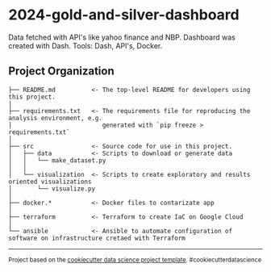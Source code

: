 2024-gold-and-silver-dashboard
==============================

Data fetched with API's like yahoo finance and NBP. Dashboard was created with Dash. Tools: Dash, API's, Docker.

Project Organization
------------


    ├── README.md          <- The top-level README for developers using this project.
    │
    ├── requirements.txt   <- The requirements file for reproducing the analysis environment, e.g.
    │                         generated with `pip freeze > requirements.txt`
    │
    ├── src                <- Source code for use in this project.
    │   ├── data           <- Scripts to download or generate data
    │   │   └── make_dataset.py
    │   │
    │   └── visualization  <- Scripts to create exploratory and results oriented visualizations
    │       └── visualize.py
    │
    ├── docker.*           <- Docker files to contarizate app   
    │
    ├── terraform          <- Terraform to create IaC on Google Cloud 
    │
    └── ansible            <- Ansible to automate configuration of software on infrastructure cretaed with Terraform 


--------

<p><small>Project based on the <a target="_blank" href="https://drivendata.github.io/cookiecutter-data-science/">cookiecutter data science project template</a>. #cookiecutterdatascience</small></p>
